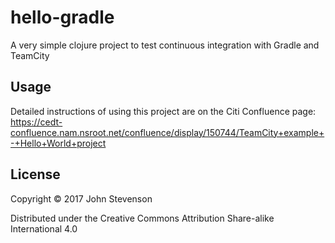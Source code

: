 # hello-gradle

A very simple clojure project to test continuous integration with Gradle and TeamCity

## Usage

Detailed instructions of using this project are on the Citi Confluence page:
https://cedt-confluence.nam.nsroot.net/confluence/display/150744/TeamCity+example+-+Hello+World+project

## License

Copyright © 2017 John Stevenson

Distributed under the Creative Commons Attribution Share-alike International 4.0
